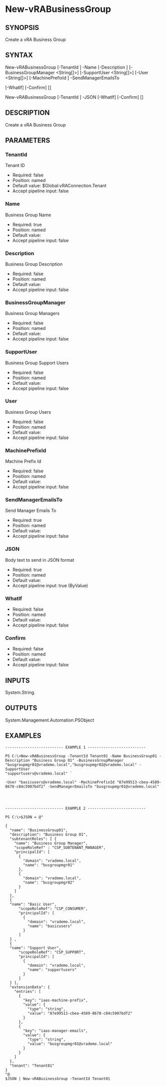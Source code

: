 # New-vRABusinessGroup

## SYNOPSIS
    
Create a vRA Business Group

## SYNTAX
 New-vRABusinessGroup [-TenantId <String>] -Name <String> [-Description <String>] [-BusinessGroupManager <String[]>] [-SupportUser <String[]>] [-User <String[]>] [-MachinePrefixId <String>] -SendManagerEmailsTo  <String> [-WhatIf] [-Confirm] [<CommonParameters>]  New-vRABusinessGroup [-TenantId <String>] -JSON <String> [-WhatIf] [-Confirm] [<CommonParameters>]     

## DESCRIPTION

Create a vRA Business Group

## PARAMETERS


### TenantId

Tenant ID

* Required: false
* Position: named
* Default value: $Global:vRAConnection.Tenant
* Accept pipeline input: false

### Name

Business Group Name

* Required: true
* Position: named
* Default value: 
* Accept pipeline input: false

### Description

Business Group Description

* Required: false
* Position: named
* Default value: 
* Accept pipeline input: false

### BusinessGroupManager

Business Group Managers

* Required: false
* Position: named
* Default value: 
* Accept pipeline input: false

### SupportUser

Business Group Support Users

* Required: false
* Position: named
* Default value: 
* Accept pipeline input: false

### User

Business Group Users

* Required: false
* Position: named
* Default value: 
* Accept pipeline input: false

### MachinePrefixId

Machine Prefix Id

* Required: false
* Position: named
* Default value: 
* Accept pipeline input: false

### SendManagerEmailsTo

Send Manager Emails To

* Required: true
* Position: named
* Default value: 
* Accept pipeline input: false

### JSON

Body text to send in JSON format

* Required: true
* Position: named
* Default value: 
* Accept pipeline input: true (ByValue)

### WhatIf


* Required: false
* Position: named
* Default value: 
* Accept pipeline input: false

### Confirm


* Required: false
* Position: named
* Default value: 
* Accept pipeline input: false

## INPUTS

System.String.

## OUTPUTS

System.Management.Automation.PSObject

## EXAMPLES
```
-------------------------- EXAMPLE 1 --------------------------

PS C:\>New-vRABusinessGroup -TenantId Tenant01 -Name BusinessGroup01 -Description "Business Group 01" -BusinessGroupManager "busgroupmgr01@vrademo.local","busgroupmgr02@vrademo.local" -SupportUser 
"supportusers@vrademo.local" `

-User "basicusers@vrademo.local" -MachinePrefixId "87e99513-cbea-4589-8678-c84c5907bdf2" -SendManagerEmailsTo "busgroupmgr01@vrademo.local"




-------------------------- EXAMPLE 2 --------------------------

PS C:\>$JSON = @"

{
  "name": "BusinessGroup01",
  "description": "Business Group 01",
  "subtenantRoles": [ {
    "name": "Business Group Manager",
    "scopeRoleRef" : "CSP_SUBTENANT_MANAGER",
    "principalId": [
      {
        "domain": "vrademo.local",
        "name": "busgroupmgr01"
      },
      {
        "domain": "vrademo.local",
        "name": "busgroupmgr02"
      }
    ]
  },
  {
  "name": "Basic User",
      "scopeRoleRef": "CSP_CONSUMER",
      "principalId": [
        {
          "domain": "vrademo.local",
          "name": "basicusers"
        }
      ] 
  } ,
  {
  "name": "Support User",
      "scopeRoleRef": "CSP_SUPPORT",
      "principalId": [
        {
          "domain": "vrademo.local",
          "name": "supportusers"
        }
      ] 
  } ],
  "extensionData": {
    "entries": [
      {
        "key": "iaas-machine-prefix",
        "value": {
          "type": "string",
          "value": "87e99513-cbea-4589-8678-c84c5907bdf2"
        }
      },
      {
        "key": "iaas-manager-emails",
        "value": {
          "type": "string",
          "value": "busgroupmgr01@vrademo.local"
        }
      }
    ]
  },
  "tenant": "Tenant01"
}
"@
$JSON | New-vRABusinessGroup -TenantId Tenant01
```

